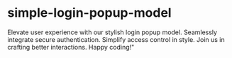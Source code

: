 # simple-login-popup-model
Elevate user experience with our stylish login popup model. Seamlessly integrate secure authentication. Simplify access control in style. Join us in crafting better interactions. Happy coding!"
